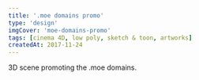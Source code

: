 ```yaml
---
title: '.moe domains promo'
type: 'design'
imgCover: 'moe-domains-promo'
tags: [cinema 4D, low poly, sketch & toon, artworks]
createdAt: 2017-11-24
---
```

3D scene promoting the .moe domains.
<!--more-->